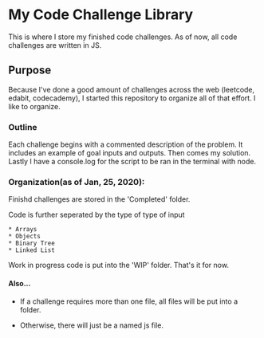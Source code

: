 # My Code Challenge Library

This is where I store my finished code challenges. 
As of now, all code challenges are written in JS. 

## Purpose

Because I've done a good amount of challenges across the web (leetcode, edabit, codecademy),
I started this repository to organize all of that effort.
I like to organize.

### Outline

Each challenge begins with a commented description of the problem.
It includes an example of goal inputs and outputs.
Then comes my solution.
Lastly I have a console.log for the script to be ran in the terminal with node. 

### Organization(as of Jan, 25, 2020):

Finishd challenges are stored in the 'Completed' folder.

Code is further seperated by the type of type of input

    * Arrays
    * Objects
    * Binary Tree
    * Linked List

Work in progress code is put into the 'WIP' folder. That's it for now.

#### Also... 

* If a challenge requires more than one file, all files will be put into a folder.

* Otherwise, there will just be a named js file. 